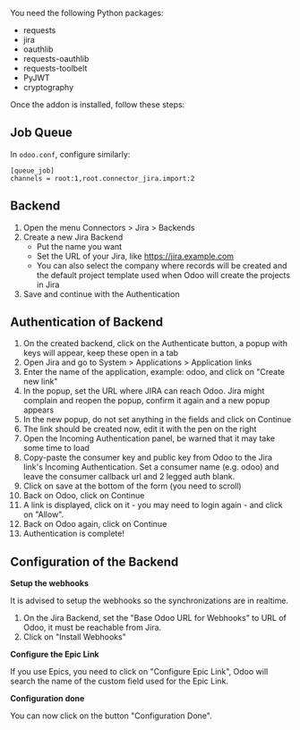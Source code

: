 You need the following Python packages:

- requests
- jira
- oauthlib
- requests-oauthlib
- requests-toolbelt
- PyJWT
- cryptography

Once the addon is installed, follow these steps:

## Job Queue

In `odoo.conf`, configure similarly:

``` 
[queue_job]
channels = root:1,root.connector_jira.import:2
```

## Backend

1.  Open the menu Connectors \> Jira \> Backends
2.  Create a new Jira Backend
    - Put the name you want
    - Set the URL of your Jira, like <https://jira.example.com>
    - You can also select the company where records will be created and
      the default project template used when Odoo will create the
      projects in Jira
3.  Save and continue with the Authentication

## Authentication of Backend

1.  On the created backend, click on the Authenticate button, a popup
    with keys will appear, keep these open in a tab
2.  Open Jira and go to System \> Applications \> Application links
3.  Enter the name of the application, example: odoo, and click on
    "Create new link"
4.  In the popup, set the URL where JIRA can reach Odoo. Jira might
    complain and reopen the popup, confirm it again and a new popup
    appears
5.  In the new popup, do not set anything in the fields and click on
    Continue
6.  The link should be created now, edit it with the pen on the right
7.  Open the Incoming Authentication panel, be warned that it may take
    some time to load
8.  Copy-paste the consumer key and public key from Odoo to the Jira
    link's Incoming Authentication. Set a consumer name (e.g. odoo) and
    leave the consumer callback url and 2 legged auth blank.
9.  Click on save at the bottom of the form (you need to scroll)
10. Back on Odoo, click on Continue
11. A link is displayed, click on it - you may need to login again - and
    click on "Allow".
12. Back on Odoo again, click on Continue
13. Authentication is complete!

## Configuration of the Backend

**Setup the webhooks**

It is advised to setup the webhooks so the synchronizations are in
realtime.

1.  On the Jira Backend, set the "Base Odoo URL for Webhooks" to URL of
    Odoo, it must be reachable from Jira.
2.  Click on "Install Webhooks"

**Configure the Epic Link**

If you use Epics, you need to click on "Configure Epic Link", Odoo will
search the name of the custom field used for the Epic Link.

**Configuration done**

You can now click on the button "Configuration Done".
